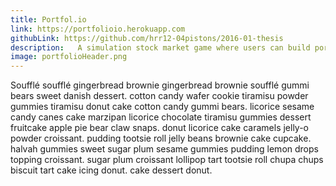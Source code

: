 ```yaml
---
title: Portfol.io
link: https://portfolioio.herokuapp.com
githubLink: https://github.com/hrr12-04pistons/2016-01-thesis
description:   A simulation stock market game where users can build portfolios and compete using real-time stock data
image: portfolioHeader.png
---
```

Soufflé soufflé gingerbread brownie gingerbread brownie soufflé gummi bears
sweet danish dessert. cotton candy wafer cookie tiramisu powder gummies
tiramisu donut cake cotton candy gummi bears. licorice sesame candy canes
cake marzipan licorice chocolate tiramisu gummies dessert fruitcake apple pie
bear claw snaps. donut licorice cake caramels jelly-o powder croissant.
pudding tootsie roll jelly beans brownie cake cupcake. halvah gummies
sweet sugar plum sesame gummies pudding lemon drops topping croissant.
sugar plum croissant lollipop tart tootsie roll chupa chups biscuit tart
cake icing donut. cake dessert donut.
